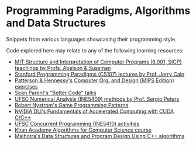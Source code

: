 Programming Paradigms, Algorithms and Data Structures
====

Snippets from various languages showcasing their programming style.

Code explored here may relate to any of the following learning resources:

* [MIT Structure and Interpretation of Computer Programs (6.001, SICP) teachings by Profs. Abelson & Sussman](https://ocw.mit.edu/courses/electrical-engineering-and-computer-science/6-001-structure-and-interpretation-of-computer-programs-spring-2005/)
* [Stanford Programming Paradigms (CS107) lectures by Prof. Jerry Cain](https://www.youtube.com/playlist?list=PL9D558D49CA734A02)
* [Patterson & Hennessy's Computer Org. and Design (MIPS Edition) exercises](https://github.com/CalicoUFSC/biblioteca/blob/master/3a_fase/INE5411.md)
* [Sean Parent's "Better Code" talks](https://www.youtube.com/watch?v=QGcVXgEVMJg)
* [UFSC Numerical Analysis (INE5409) methods by Prof. Sergio Peters](http://sergiopeters.prof.ufsc.br/livro-calculo-numerico-computacional/)
* [Robert Nystrom's Game Programming Patterns](http://gameprogrammingpatterns.com/)
* [NVIDIA DLI's Fundamentals of Accelerated Computing with CUDA C/C++](https://courses.nvidia.com/courses/course-v1:DLI+C-AC-01+V1/info)
* [UFSC Concurrent Programming (INE5410) activities](https://planos.inf.ufsc.br/modulos/planos/visualizar.php?id=3001)
* [Khan Academy Algorithms for Computer Science course](https://www.khanacademy.org/computing/computer-science/algorithms)
* [Malhotra's Data Structures and Program Design Using C++ algorithms](https://styluspub.presswarehouse.com/browse/book/9781683923701/Data-Structures-and-Program-Design-Using-C)
